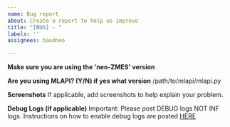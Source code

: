 ```yaml
---
name: Bug report
about: Create a report to help us improve
title: "[BUG] - "
labels: ''
assignees: baudneo

---
```


**Make sure you are using the 'neo-ZMES' version**

**Are you using MLAPI? (Y/N) if yes what version**
/path/to/mlapi/mlapi.py

**Screenshots**
If applicable, add screenshots to help explain your problem.

**Debug Logs (if applicable)**
Important: Please post DEBUG logs NOT INF logs. Instructions on how to enable debug logs are posted [HERE](https://zmeventnotification.readthedocs.io/en/latest/guides/es_faq.html#logging)
